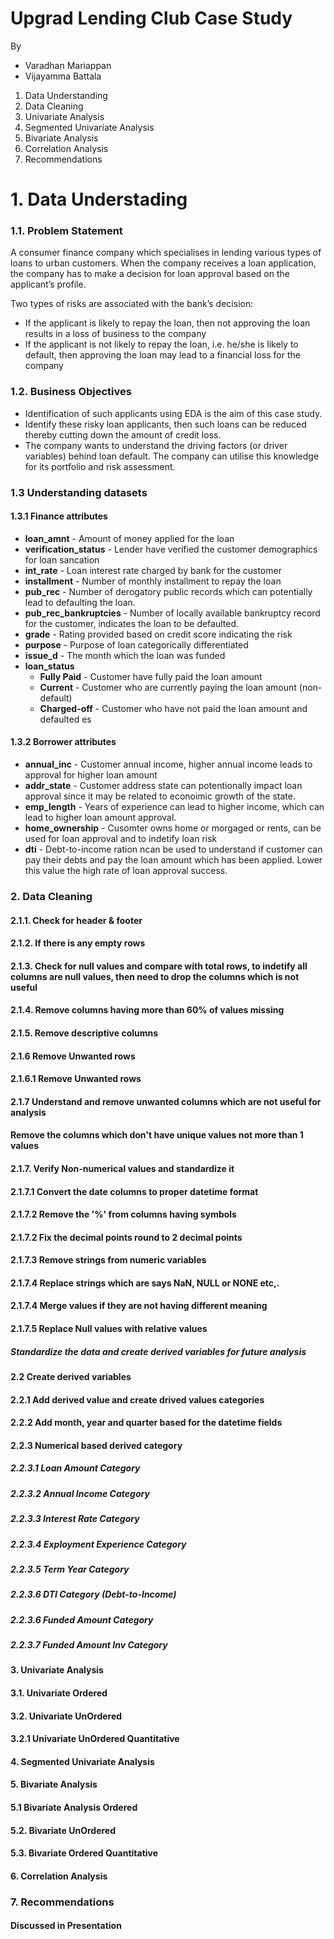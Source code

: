 # Upgrad Lending Club Case Study

By
* Varadhan Mariappan
* Vijayamma Battala

1. Data Understanding
2. Data Cleaning
3. Univariate Analysis
4. Segmented Univariate Analysis
5. Bivariate Analysis
6. Correlation Analysis
7. Recommendations

# 1. Data Understading
### 1.1. Problem Statement
A consumer finance company which specialises in lending various types of loans to urban customers. When the company receives a loan application, the company has to make a decision for loan approval based on the applicant’s profile. 

Two types of risks are associated with the bank’s decision:
* If the applicant is likely to repay the loan, then not approving the loan results in a loss of business to the company
* If the applicant is not likely to repay the loan, i.e. he/she is likely to default, then approving the loan may lead to a financial loss for the company

### 1.2. Business Objectives
* Identification of such applicants using EDA is the aim of this case study.
* Identify these risky loan applicants, then such loans can be reduced thereby cutting down the amount of credit loss.
* The company wants to understand the driving factors (or driver variables) behind loan default. The company can utilise this knowledge for its portfolio and risk assessment.
  

### 1.3 Understanding datasets

#### 1.3.1 Finance attributes
- **loan_amnt** - Amount of money applied for the loan
- **verification_status** - Lender have verified the customer demographics for loan sancation
- **int_rate** - Loan interest rate charged by bank for the customer
- **installment** - Number of monthly installment to repay the loan
- **pub_rec** - Number of derogatory public records which can potentially lead to defaulting the loan.
- **pub_rec_bankruptcies** - Number of locally available bankruptcy record for the customer, indicates the loan to be defaulted.
- **grade** - Rating provided based on credit score indicating the risk
- **purpose** - Purpose of loan categorically differentiated
- **issue_d** - The month which the loan was funded
- **loan_status**
    * **Fully Paid** - Customer have fully paid the loan amount
    * **Current** - Customer who are currently paying the loan amount (non-default)
    * **Charged-off** - Customer who have not paid the loan amount and defaulted
es


#### 1.3.2 Borrower attributes
- **annual_inc** - Customer annual income, higher annual income leads to approval for higher loan amount
- **addr_state** - Customer address state can potentionally impact loan approval since it may be related to econoimic growth of the state.
- **emp_length** - Years of experience can lead to higher income, which can lead to higher loan amount approval.
- **home_ownership** - Cusomter owns home or morgaged or rents, can be used for loan approval and to indetify loan risk
- **dti** - Debt-to-income ration ncan be used to understand if customer can pay their debts and pay the loan amount which has been applied. Lower this value the high rate of loan approval success.

### 2. Data Cleaning

#### 2.1.1. Check for header & footer
#### 2.1.2. If there is any empty rows

#### 2.1.3. Check for null values and compare with total rows, to indetify all columns are null values, then need to drop the columns which is not useful

#### 2.1.4. Remove columns having more than 60% of values missing

#### 2.1.5. Remove descriptive columns

#### 2.1.6 Remove Unwanted rows

#### 2.1.6.1 Remove Unwanted rows

#### 2.1.7 Understand and remove unwanted columns which are not useful for analysis

#### Remove the columns which don't have unique values not more than 1 values

#### 2.1.7. Verify Non-numerical values and standardize it

#### 2.1.7.1 Convert the date columns to proper datetime format

#### 2.1.7.2 Remove the '%' from columns having symbols

#### 2.1.7.2 Fix the decimal points round to 2 decimal points

#### 2.1.7.3 Remove strings from numeric variables

#### 2.1.7.4 Replace strings which are says NaN, NULL or NONE etc,.

#### 2.1.7.4 Merge values if they are not having different meaning

#### 2.1.7.5 Replace Null values with relative values

##### Standardize the data and create derived variables for future analysis

#### 2.2 Create derived variables

#### 2.2.1 Add derived value and create drived values categories 

#### 2.2.2 Add month, year and quarter based for the datetime fields

#### 2.2.3 Numerical based derived category

##### 2.2.3.1 Loan Amount Category

##### 2.2.3.2 Annual Income Category

##### 2.2.3.3 Interest Rate Category

##### 2.2.3.4 Exployment Experience Category

##### 2.2.3.5 Term Year Category

##### 2.2.3.6 DTI Category (Debt-to-Income) 

##### 2.2.3.6 Funded Amount Category

##### 2.2.3.7 Funded Amount Inv Category

#### 3. Univariate Analysis

#### 3.1. Univariate Ordered

#### 3.2. Univariate UnOrdered

#### 3.2.1 Univariate UnOrdered Quantitative

#### 4. Segmented Univariate Analysis

#### 5. Bivariate Analysis

#### 5.1 Bivariate Analysis Ordered

#### 5.2. Bivariate UnOrdered

#### 5.3. Bivariate Ordered Quantitative

#### 6. Correlation Analysis

### 7. Recommendations

#### Discussed in Presentation
